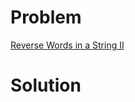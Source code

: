 
# Problem





[Reverse Words in a String II](https://leetcode.com/problems/reverse-words-in-a-string-ii)

# Solution



